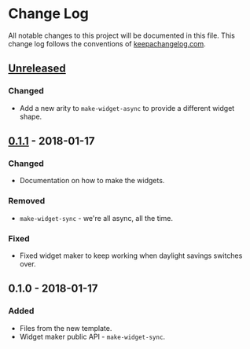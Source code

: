 # Change Log
All notable changes to this project will be documented in this file. This change log follows the conventions of [keepachangelog.com](http://keepachangelog.com/).

## [Unreleased]
### Changed
- Add a new arity to `make-widget-async` to provide a different widget shape.

## [0.1.1] - 2018-01-17
### Changed
- Documentation on how to make the widgets.

### Removed
- `make-widget-sync` - we're all async, all the time.

### Fixed
- Fixed widget maker to keep working when daylight savings switches over.

## 0.1.0 - 2018-01-17
### Added
- Files from the new template.
- Widget maker public API - `make-widget-sync`.

[Unreleased]: https://github.com/your-name/trader1/compare/0.1.1...HEAD
[0.1.1]: https://github.com/your-name/trader1/compare/0.1.0...0.1.1

